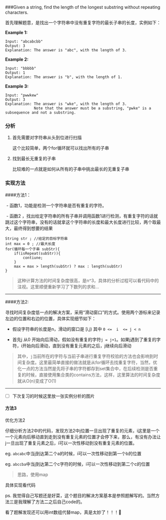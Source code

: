 ###Given a string, find the length of the longest substring without repeating characters.

首先理解题意，是找出一个字符串中没有重复字符的最长子串的长度，实例如下：

**Example 1:**

```
Input: "abcabcbb"
Output: 3 
Explanation: The answer is "abc", with the length of 3. 
```

**Example 2:**

```
Input: "bbbbb"
Output: 1
Explanation: The answer is "b", with the length of 1.
```

**Example 3:**

```
Input: "pwwkew"
Output: 3
Explanation: The answer is "wke", with the length of 3. 
             Note that the answer must be a substring, "pwke" is a subsequence and not a substring.
```



### 分析

1. 首先需要对字符串从头到位进行扫描

   这个比较简单，两个for循环就可以找出所有的子串

2. 找到最长无重复的子串

   比较难的一点就是如何从所有的子串中挑出最长的无重复子串

### 实现方法

####方法1：

​		- 函数1，功能是检测一个字符串是否有重复的字符。

​		- 函数2 ，找出给定字符串的所有子串并调用函数1进行检测，有重复字符的话就跳过这个字符串，没有的话就拿这个字符串的长度和最大长度进行比较，两个取最大，最终得到想要的结果

```
String str ; //给定的目标字符串
int max = 0 ; //最大长度
for(循环每一个子串 subStr){
	if(isRepeat(subStr)){
		contiune;
	}
	max = max > length(subStr) ? max : length(subStr)
}
```

> 这种计算方法的时间复杂度很高，是n^3，具体的分析过程可以看代码中的注视。这里顺便重新学习了下数列的求和...

----------

####方法2:

寻找时间复杂度低一点的解决方案，采用“滑动窗口”的方式。使用两个游标来记录左边的位置和右边的位置，具体实现细节如下：

- 假设字符串的长度是n，滑动的窗口是 [i,j) 其中  `0 <=  i  <= j < n`

- 首先j 从0 开始向后滑动，假如没有重复的字符`j = j+1`。如果j遇到了重复的字符，i开始向后滑动，直到没有重复元素的之后，j继续向后滑动

> 其中，`j`当前所在的字符与当前子串进行重复字符校验的方法也会影响到时间复杂度。这里最简单直接的做法就是从for循环去找重复字符，当然，优化一点的方法当然是先将子串的字符都存到set集合中，在后续检测是否重复的时候，直接使用集合类的contains方法，这样，这里算法的时间复杂度就从O(n)变成了O(1)

--------

- [ ] 下次复习的时候这里放一张实例分析的图片

#### 方法3

优化方法2

仔细分析方法2中的代码，发现方法2中j位置一旦出现了重复的元素，i这里是一个一个元素向后移动直到走到没有重复元素的位置才会停下来，那么，有没有办法让j一旦出现了重复元素之后，i可以一次性移动到没有重复元素的位置。

eg. `abcabc`中当j到达第二个a的时候，i可以一次性移动到第一个b的位置

eg. `abccba`中当j到达第二个c字符的时候，i可以一次性移动到第二个c的位置

> 思路，使用map

具体实现看代码

ps. 我觉得自己写题还是好菜，这个题目的解决方案基本是参照题解写的。当然方法三是我理解了方法二之后自己code的。

看了题解发现还可以用int数组代替map，真是太妙了！！！👏
